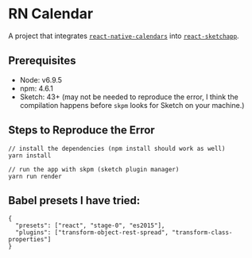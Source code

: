 # RN Calendar

A project that integrates [`react-native-calendars`](https://github.com/wix/react-native-calendars) into [`react-sketchapp`](https://github.com/airbnb/react-sketchapp).

## Prerequisites

  * Node: v6.9.5
  * npm: 4.6.1
  * Sketch: 43+ (may not be needed to reproduce the error, I think the compilation happens before `skpm` looks for Sketch on your machine.)

## Steps to Reproduce the Error
    
    // install the dependencies (npm install should work as well)
    yarn install
    
    // run the app with skpm (sketch plugin manager)
    yarn run render

## Babel presets I have tried:
    {
      "presets": ["react", "stage-0", "es2015"],
      "plugins": ["transform-object-rest-spread", "transform-class-properties"]
    }

